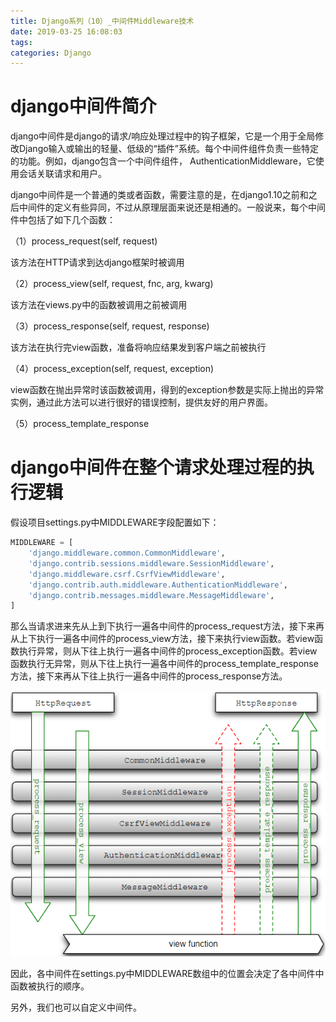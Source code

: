 ```yaml
---
title: Django系列（10）_中间件Middleware技术
date: 2019-03-25 16:08:03
tags:
categories: Django
---
```


# django中间件简介

django中间件是django的请求/响应处理过程中的钩子框架，它是一个用于全局修改Django输入或输出的轻量、低级的“插件”系统。每个中间件组件负责一些特定的功能。例如，django包含一个中间件组件， AuthenticationMiddleware，它使用会话关联请求和用户。

django中间件是一个普通的类或者函数，需要注意的是，在django1.10之前和之后中间件的定义有些异同，不过从原理层面来说还是相通的。一般说来，每个中间件中包括了如下几个函数：

（1）process_request(self, request)

该方法在HTTP请求到达django框架时被调用

（2）process_view(self, request, fnc, arg, kwarg)

该方法在views.py中的函数被调用之前被调用

（3）process_response(self, request, response)

该方法在执行完view函数，准备将响应结果发到客户端之前被执行

（4）process_exception(self, request, exception)

view函数在抛出异常时该函数被调用，得到的exception参数是实际上抛出的异常实例，通过此方法可以进行很好的错误控制，提供友好的用户界面。

（5）process_template_response

# django中间件在整个请求处理过程的执行逻辑

假设项目settings.py中MIDDLEWARE字段配置如下：

```python
MIDDLEWARE = [
    'django.middleware.common.CommonMiddleware',
    'django.contrib.sessions.middleware.SessionMiddleware',
    'django.middleware.csrf.CsrfViewMiddleware',
    'django.contrib.auth.middleware.AuthenticationMiddleware',
    'django.contrib.messages.middleware.MessageMiddleware',
]
```

那么当请求进来先从上到下执行一遍各中间件的process_request方法，接下来再从上下执行一遍各中间件的process_view方法，接下来执行view函数。若view函数执行异常，则从下往上执行一遍各中间件的process_exception函数。若view函数执行无异常，则从下往上执行一遍各中间件的process_template_response方法，接下来再从下往上执行一遍各中间件的process_response方法。

![](/images/django_10_1.png)

因此，各中间件在settings.py中MIDDLEWARE数组中的位置会决定了各中间件中函数被执行的顺序。

另外，我们也可以自定义中间件。
